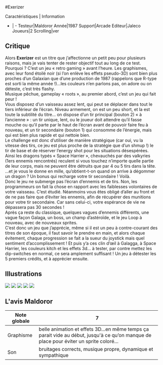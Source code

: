 #Exerizer

Caractéristiques | Information
- | -
Testeur|Maldoror
Année|1987
Support|Arcade
Editeur|Jaleco
Joueurs|2
Scrolling|ver

## Critique
Alors <b>Exerizer</b> est un titre que j’affectionne un petit peu pour plusieurs raisons, mais je vais tenter de rester objectif tout au long de ce test.<br/>Pourquoi ? C’est un jeu « retro gaming » avant l’heure. Les graphismes, avec leur fond étoilé noir (si l’on enlève les effets pseudo-3D) sont bien plus proches d’un Galaxian que d’une production de 1987 (rappelons que R-type est sorti la même année !)…les couleurs n’en parlons pas, on adore ou on déteste, c’est très flashy.<br/>Musique pêchue, gameplay « roots », au premier abord, c’est un jeu qui fait peur !<br/>Vous disposez d’un vaisseau assez lent, qui peut se déplacer dans tout le tiers inférieur de l’écran. Niveau armement, on est un peu short, et la est toute la subtilité du titre… on dispose d’un tir principal (bouton 2) « à l’ancienne » : un tir unique, lent, ou le joueur doit attendre qu’il fasse mouche ou qu’il parte par le haut de l’écran avant de pouvoir faire feu à nouveau, et un tir secondaire (bouton 1) qui consomme de l’énergie, mais qui est bien plus rapide et qui nettoie bien.<br/>Le challenge est donc d’utiliser de manière stratégique (car oui, vu la vitesse des tirs, ce jeu est plus proche de la stratégie que d’un shmup !) le tir de base et de réserver l’energy shot pour les situations désespérées. Ainsi les dragons typés « Space Harrier », chevauchés par des valkyries (1ers ennemis rencontrés) reculent si vous touchez n’importe quelle partie de leur corps, mais ne peuvent être détruits que par 4 ou 5 tirs dans la tête.<br/>…et je vous le donne en mille, qu’obtient-t-on quand on arrive à dégommer un dragon ? Un bonus qui recharge votre tir secondaire ! Voilà.<br/>Donc le jeu ne submerge pas l’écran d’ennemis et de tirs. Non, les programmeurs on fait la chose en rapport avec les faiblesses volontaires de votre vaisseau. C’est étudié. Néanmoins vous êtes obligé d’aller au front et de ne pas faire que d’éviter les ennemis, afin de récupérer des munitions pour votre tir secondaire. Car sans celui-ci, votre espérance de vie ne dépassera pas 30 secondes !<br/>Après ça reste du classique, quelques vagues d’ennemis différents, une vague façon Galaga, un boss, un champ d’astéroïde, et le jeu Loop à nouveau, avec de nouveaux sprites.<br/>C’est donc un jeu que j’apprécie, même si il est un peu à contre-courant des titres de son époque, il faut savoir le prendre en main, et alors chaque évitement, chaque progression se fait a la sueur du joystick mais quel sentiment d’accomplissement ! Et puis y’a ces clin d’œil à Galagga, à Space Harrier, les couleurs kitch et les effets 3d… à tester, par contre mettez les dip-switches en normal, ce sera amplement suffisant ! Un jeu à détester les 5 premiers crédits, et à apprécier ensuite.

## Illustrations
![](http://www.shmup.com/images/thumbs/img_fiche_1_1351.png)
![](http://www.shmup.com/images/thumbs/img_fiche_2_1351.jpg)
![](http://www.shmup.com/images/thumbs/img_fiche_3_1351.png)
![](http://www.shmup.com/images/thumbs/img_fiche_4_1351.jpg)
![](http://www.shmup.com/images/thumbs/)

## L'avis Maldoror
Note globale|7
-|-
Graphisme|belle animation et effets 3D…en même temps ça parait vide au début, jusqu'à ce qu’on manque de place pour éviter un sprite coloré…
Son|bruitages corrects, musique propre, dynamique et sympathique
